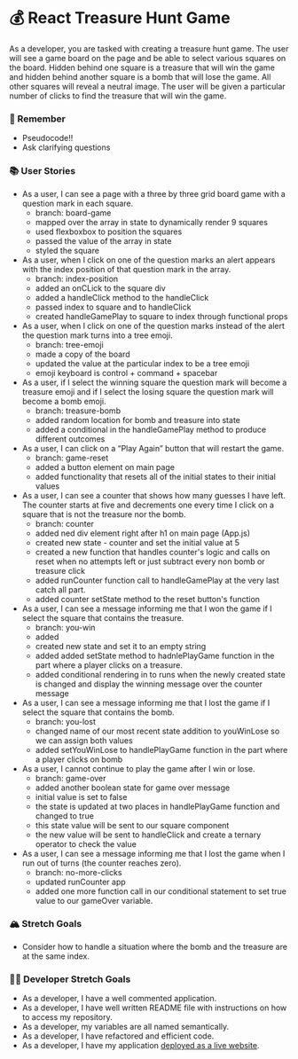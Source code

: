 # 💰 React Treasure Hunt Game

As a developer, you are tasked with creating a treasure hunt game. The user will see a game board on the page and be able to select various squares on the board. Hidden behind one square is a treasure that will win the game and hidden behind another square is a bomb that will lose the game. All other squares will reveal a neutral image. The user will be given a particular number of clicks to find the treasure that will win the game.

### 🤔 Remember

- Pseudocode!!
- Ask clarifying questions

### 📚 User Stories

- As a user, I can see a page with a three by three grid board game with a question mark in each square.
  - branch: board-game
  - mapped over the array in state to dynamically render 9 squares
  - used flexboxbox to position the squares
  - passed the value of the array in state
  - styled the square
- As a user, when I click on one of the question marks an alert appears with the index position of that question mark in the array.
  - branch: index-position
  - added an onCLick to the square div
  - added a handleClick method to the handleClick
  - passed index to square and to handleClick
  - created handleGamePlay to square to index through functional props
- As a user, when I click on one of the question marks instead of the alert the question mark turns into a tree emoji.
  - branch: tree-emoji
  - made a copy of the board
  - updated the value at the particular index to be a tree emoji
  - emoji keyboard is control + command + spacebar
- As a user, if I select the winning square the question mark will become a treasure emoji and if I select the losing square the question mark will become a bomb emoji.
  - branch: treasure-bomb
  - added random location for bomb and treasure into state
  - added a conditional in the handleGamePlay method to produce different outcomes
- As a user, I can click on a “Play Again” button that will restart the game.
  - branch: game-reset
  - added a button element on main page
  - added functionality that resets all of the initial states to their initial values
- As a user, I can see a counter that shows how many guesses I have left. The counter starts at five and decrements one every time I click on a square that is not the treasure nor the bomb.
  - branch: counter
  - added ned div element right after h1 on main page (App.js)
  - created new state - counter and set the initial value at 5
  - created a new function that handles counter's logic and calls on reset when no attempts left or just subtract every non bomb or treasure click
  - added runCounter function call to handleGamePlay at the very last catch all part.
  - added counter setState method to the reset button's function
- As a user, I can see a message informing me that I won the game if I select the square that contains the treasure.
  - branch: you-win
  - added
  - created new state and set it to an empty string
  - added added setState method to hadnlePlayGame function in the part where a player clicks on a treasure.
  - added conditional rendering in to runs when the newly created state is changed and display the winning message over the counter message
- As a user, I can see a message informing me that I lost the game if I select the square that contains the bomb.
  - branch: you-lost
  - changed name of our most recent state addition to youWinLose so we can assign both values
  - added setYouWinLose to handlePlayGame function in the part where a player clicks on bomb
- As a user, I cannot continue to play the game after I win or lose.
  - branch: game-over
  - added another boolean state for game over message
  - initial value is set to false
  - the state is updated at two places in handlePlayGame function and changed to true
  - this state value will be sent to our square component
  - the new value will be sent to handleClick and create a ternary operator to check the value
- As a user, I can see a message informing me that I lost the game when I run out of turns (the counter reaches zero).
  - branch: no-more-clicks
  - updated runCounter app
  - added one more function call in our conditional statement to set true value to our gameOver variable.

### 🏔 Stretch Goals

- Consider how to handle a situation where the bomb and the treasure are at the same index.

### 👩‍💻 Developer Stretch Goals

- As a developer, I have a well commented application.
- As a developer, I have well written README file with instructions on how to access my repository.
- As a developer, my variables are all named semantically.
- As a developer, I have refactored and efficient code.
- As a developer, I have my application [deployed as a live website](https://render.com/docs/deploy-create-react-app).
